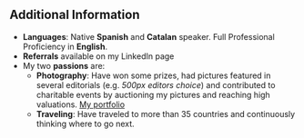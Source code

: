 ## Additional Information

- **Languages**: Native **Spanish** and **Catalan** speaker. Full Professional Proficiency in **English**.
- **Referrals** available on my LinkedIn page
- My two **passions** are:
  - **Photography**:  Have won some prizes, had pictures featured in several editorials (e.g. *500px editors choice*) and contributed to charitable events by auctioning my pictures and reaching high valuations. [My portfolio](http://500px.com/gamell)
  - **Traveling**: Have traveled to more than 35 countries and continuously thinking where to go next.
